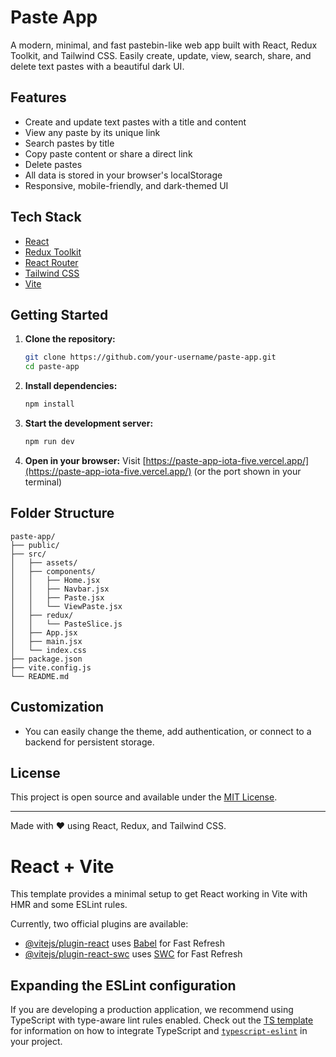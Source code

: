 # Paste App

A modern, minimal, and fast pastebin-like web app built with React, Redux Toolkit, and Tailwind CSS. Easily create, update, view, search, share, and delete text pastes with a beautiful dark UI.

## Features

- Create and update text pastes with a title and content
- View any paste by its unique link
- Search pastes by title
- Copy paste content or share a direct link
- Delete pastes
- All data is stored in your browser's localStorage
- Responsive, mobile-friendly, and dark-themed UI

## Tech Stack

- [React](https://reactjs.org/)
- [Redux Toolkit](https://redux-toolkit.js.org/)
- [React Router](https://reactrouter.com/)
- [Tailwind CSS](https://tailwindcss.com/)
- [Vite](https://vitejs.dev/)

## Getting Started

1. **Clone the repository:**
   ```bash
   git clone https://github.com/your-username/paste-app.git
   cd paste-app
   ```

2. **Install dependencies:**
   ```bash
   npm install
   ```

3. **Start the development server:**
   ```bash
   npm run dev
   ```

4. **Open in your browser:**
   Visit [https://paste-app-iota-five.vercel.app/](https://paste-app-iota-five.vercel.app/) (or the port shown in your terminal)

## Folder Structure

```
paste-app/
├── public/
├── src/
│   ├── assets/
│   ├── components/
│   │   ├── Home.jsx
│   │   ├── Navbar.jsx
│   │   ├── Paste.jsx
│   │   └── ViewPaste.jsx
│   ├── redux/
│   │   └── PasteSlice.js
│   ├── App.jsx
│   ├── main.jsx
│   └── index.css
├── package.json
├── vite.config.js
└── README.md
```

## Customization
- You can easily change the theme, add authentication, or connect to a backend for persistent storage.

## License

This project is open source and available under the [MIT License](LICENSE).

---

Made with ❤️ using React, Redux, and Tailwind CSS.
# React + Vite

This template provides a minimal setup to get React working in Vite with HMR and some ESLint rules.

Currently, two official plugins are available:

- [@vitejs/plugin-react](https://github.com/vitejs/vite-plugin-react/blob/main/packages/plugin-react) uses [Babel](https://babeljs.io/) for Fast Refresh
- [@vitejs/plugin-react-swc](https://github.com/vitejs/vite-plugin-react/blob/main/packages/plugin-react-swc) uses [SWC](https://swc.rs/) for Fast Refresh

## Expanding the ESLint configuration

If you are developing a production application, we recommend using TypeScript with type-aware lint rules enabled. Check out the [TS template](https://github.com/vitejs/vite/tree/main/packages/create-vite/template-react-ts) for information on how to integrate TypeScript and [`typescript-eslint`](https://typescript-eslint.io) in your project.
